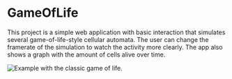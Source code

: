 # GameOfLife
This project is a simple web application with basic interaction that simulates several game-of-life-style cellular automata. The user can change the framerate of the
simulation to watch the activity more clearly. The app also shows a graph with the amount of cells alive over time.

![Example with the classic game of life.](https://i.imgur.com/2P15qHc.jpg)
